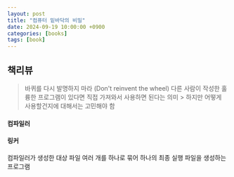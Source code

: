 ```yaml
---
layout: post
title: "컴퓨터 밑바닥의 비밀"
date: 2024-09-19 10:00:00 +0900
categories: [books]
tags: [book]
---
```


## 책리뷰

> 바퀴를 다시 발명하지 마라 (Don't reinvent the wheel)
다른 사람이 작성한 훌륭한 프로그램이 있다면 직접 가져와서 사용하면 된다는 의미 > 하지만 어떻게 사용할건지에 대해서는 고민해야 함

#### 컴파일러

#### 링커

컴파일러가 생성한 대상 파일 여러 개를 하나로 묶어 하나의 최종 실행 파일을 생성하는 프로그램

